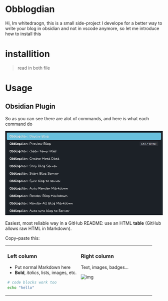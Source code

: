 # Obblogdian

Hi, Im whitedraogn, this is a small side-project I develope for a better way to write your blog in obsidian and not in vscode anymore, so let me introduce how to install this

# installition

> read in both file


# Usage

## Obsidian Plugin

So as you can see there are alot of commands, and here is what each command do

![alt text](image.png)

Easiest, most reliable way in a GitHub README: use an HTML **table** (GitHub allows raw HTML in Markdown).

Copy–paste this:

<table>
  <tr>
    <td width="50%" valign="top">

### Left column
- Put normal Markdown here
- **Bold**, _italics_, lists, images, etc.
  
```bash
# code blocks work too
echo "hello"
````

</td>
<td width="50%" valign="top">

### Right column

Text, images, badges…

![img](https://via.placeholder.com/300x120)

</td>

  </tr>
</table>